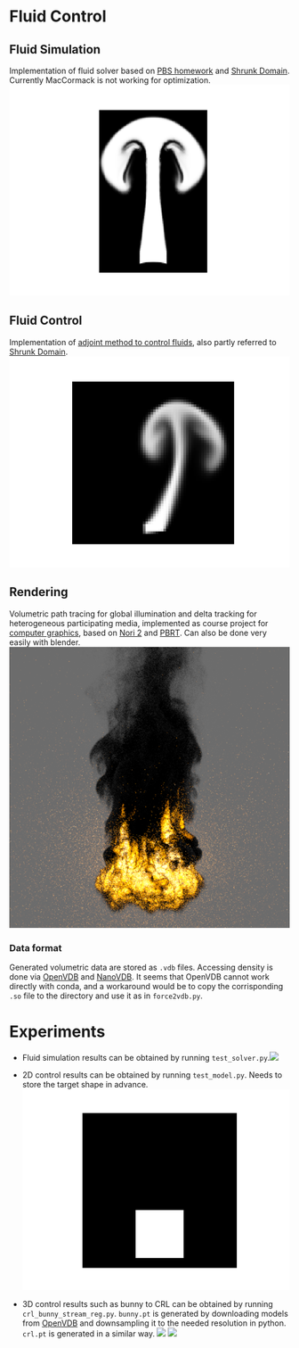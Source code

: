 # Fluid Control
## Fluid Simulation
Implementation of fluid solver based on [PBS homework](https://gitlab.ethz.ch/yueliyue/pbs23) and [Shrunk Domain](https://gitlab.ethz.ch/cglsim/shrunk-domain-pytorch). Currently MacCormack is not working for optimization. ![](figs/79.png)

## Fluid Control
Implementation of [adjoint method to control fluids](https://grail.cs.washington.edu/projects/control/fluidAdjoint.pdf), also partly referred to [Shrunk Domain](https://gitlab.ethz.ch/cglsim/shrunk-domain-pytorch). ![](figs/59.png)

## Rendering
Volumetric path tracing for global illumination and delta tracking for heterogeneous participating media, implemented as course project for [computer graphics](https://cgl.ethz.ch/teaching/cg22/www-nori/index.html#project), based on [Nori 2](https://wjakob.github.io/nori-very-old/) and [PBRT](https://www.pbr-book.org). Can also be done very easily with blender. ![](figs/mats.png)

### Data format
Generated volumetric data are stored as `.vdb` files. Accessing density is done via [OpenVDB](https://www.openvdb.org) and [NanoVDB](https://www.openvdb.org/documentation/doxygen/NanoVDB_MainPage.html). It seems that OpenVDB cannot work directly with conda, and a workaround would be to copy the corrisponding `.so` file to the directory and use it as in `force2vdb.py`.

# Experiments
- Fluid simulation results can be obtained by running `test_solver.py`.![](figs/3d_mac_on.gif)

- 2D control results can be obtained by running `test_model.py`. Needs to store the target shape in advance. ![](figs/crl_2d.gif)

- 3D control results such as bunny to CRL can be obtained by running `crl_bunny_stream_reg.py`. `bunny.pt` is generated by downloading models from [OpenVDB](https://www.openvdb.org) and downsampling it to the needed resolution in python. `crl.pt` is generated in a similar way. 
![](figs/eth_bunny.gif)
![](figs/crl_bunny.gif)